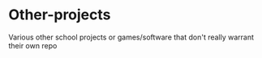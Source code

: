 # Other-projects
Various other school projects or games/software that don't really warrant their own repo
